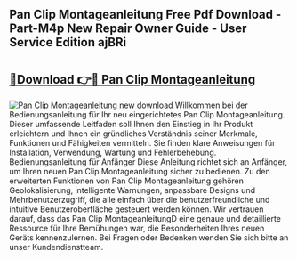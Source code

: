 ## Pan Clip Montageanleitung Free Pdf Download - Part-M4p New Repair Owner Guide - User Service Edition ajBRi

# <h2><a href="http://df7x6m.blite.top/?on=Pan+Clip+Montageanleitung">🔗Download 👉🔴 Pan Clip Montageanleitung</a></h2>

[![Pan Clip Montageanleitung new download](https://i.imgur.com/lujVjoI.png)](http://df7x6m.blite.top/?on=Pan+Clip+Montageanleitung)
Willkommen bei der Bedienungsanleitung für Ihr neu eingerichtetes Pan Clip Montageanleitung. Dieser umfassende Leitfaden soll Ihnen den Einstieg in Ihr Produkt erleichtern und Ihnen ein gründliches Verständnis seiner Merkmale, Funktionen und Fähigkeiten vermitteln. Sie finden klare Anweisungen für Installation, Verwendung, Wartung und Fehlerbehebung. Bedienungsanleitung für Anfänger Diese Anleitung richtet sich an Anfänger, um Ihren neuen Pan Clip Montageanleitung sicher zu bedienen. Zu den erweiterten Funktionen von Pan Clip Montageanleitung gehören Geolokalisierung, intelligente Warnungen, anpassbare Designs und Mehrbenutzerzugriff, die alle einfach über die benutzerfreundliche und intuitive Benutzeroberfläche gesteuert werden können. Wir vertrauen darauf, dass das Pan Clip MontageanleitungD eine genaue und detaillierte Ressource für Ihre Bemühungen war, die Besonderheiten Ihres neuen Geräts kennenzulernen. Bei Fragen oder Bedenken wenden Sie sich bitte an unser Kundendienstteam.
